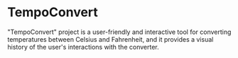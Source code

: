 # TempoConvert
 "TempoConvert" project is a user-friendly and interactive tool for converting temperatures between Celsius and Fahrenheit, and it provides a visual history of the user's interactions with the converter.
